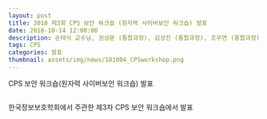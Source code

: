 ```yaml
---
layout: post
title: 2018 제3회 CPS 보안 워크숍 (원자력 사이버보안 워크숍) 발표
date: 2018-10-14 12:00:00
description: 손태식 교수님, 권성문 (통합과정), 김성진 (통합과정), 조우연 (통합과정), 김현진 (박사과정), 정재한 (석사과정), 이석준 (Postdoc) 
tags: CPS
categories: 발표
thumbnail: assets/img/news/181004_CPSworkshop.png
---
```


<p class="item-intro text-muted">CPS 보안 워크숍(원자력 사이버보안 워크숍) 발표</p>
<img class="img-responsive img-centered" src="img/news/181004_CPSworkshop.png" alt="">
<p>한국정보보호학회에서 주관한 제3차 CPS 보안 워크숍에서 발표</p>
